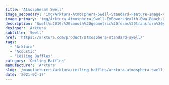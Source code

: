 ```yaml
---
title: 'Atmosphera® Swell'
image_secondary: 'img/Arktura-Atmosphera-Swell-Standard-Feature-Image-v3-1600x1600.png'
image_primary: 'img/Arktura-Atmosphera-Swell-EmPower-Health-Ewa-Beach-HI_WEB_2-scaled.jpg'
description: 'Swell%u2019s%20smooth%20geometric%20forms%20transform%20your%20thoughts%20and%20space%20into%20a%20tranquil%20oceanside%20paradise.%20Swell%u2019s%20gentle%20pattern%20adds%20excitement%20while%20capturing%20the%20aura%20of%20billowing%20clouds%20and%20the%20gentle%20swell%20of%20an%20active%20ocean.%20Perfect%20for%20a%20dramatic%20yet%20elegant%20design%2C%20Swell%20incorporates%20our%20Soft%20Sound%AE%20fins%20to%20a%20good%20job%20of%20quieting%20the%20noise%20of%20the%20waves%20lapping%20against%20the%20shore.'
designer: 'Arktura'
subtitle: 'Swell'
href: 'https://arktura.com/product/atmosphera-standard-swell/'
tags:
  - 'Arktura'
  - 'Acoustic'
  - 'Ceiling Baffles'
category: 'Ceiling Baffles'
manufacturer: 'Arktura'
slug: '/manufacturers/arktura/ceiling-baffles/arktura-atmosphera-swell'
date: '2021-02-17'
---
```

